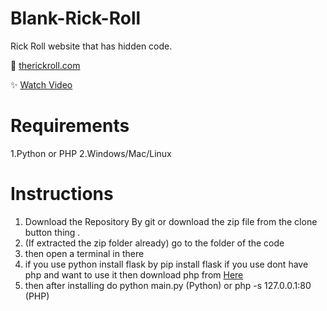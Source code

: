 # Blank-Rick-Roll

Rick Roll website that has hidden code.

🔗 [therickroll.com](https://therickroll.com)

✨ [Watch Video](https://www.youtube.com/watch?v=msdymgkhePo)


 # Requirements
 1.Python or PHP
 2.Windows/Mac/Linux

 # Instructions

1. Download the Repository By git or download the zip file from the clone button thing .
2. (If extracted the zip folder already) go to the folder of the code
3. then open a terminal in there
4. if you use python install flask by pip install flask if you use dont have php and want to use it then download php from [Here](https://windows.php.net/download/)
5. then after installing do python main.py (Python) or php -s 127.0.0.1:80 (PHP)
